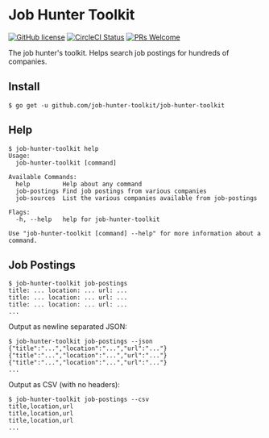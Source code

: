 # Job Hunter Toolkit

[![GitHub license](https://img.shields.io/badge/license-MIT-blue.svg)](https://github.com/job-hunter-toolkit/job-hunter-toolkit/blob/master/LICENSE)
[![CircleCI Status](https://circleci.com/gh/job-hunter-toolkit/job-hunter-toolkit.svg?style=shield&circle-token=:circle-token)](https://circleci.com/gh/job-hunter-toolkit/job-hunter-toolkit)
[![PRs Welcome](https://img.shields.io/badge/PRs-welcome-brightgreen.svg)](https://github.com/job-hunter-toolkit/job-hunter-toolkit/pulls)

The job hunter's toolkit. Helps search job postings for hundreds of companies.

## Install

```console
$ go get -u github.com/job-hunter-toolkit/job-hunter-toolkit
```

## Help

```console
$ job-hunter-toolkit help
Usage:
  job-hunter-toolkit [command]

Available Commands:
  help         Help about any command
  job-postings Find job postings from various companies
  job-sources  List the various companies available from job-postings

Flags:
  -h, --help   help for job-hunter-toolkit

Use "job-hunter-toolkit [command] --help" for more information about a command.
```

## Job Postings

```console
$ job-hunter-toolkit job-postings
title: ... location: ... url: ...
title: ... location: ... url: ...
title: ... location: ... url: ...
...
```

Output as newline separated JSON:

```console
$ job-hunter-toolkit job-postings --json
{"title":"...","location":"...","url":"..."}
{"title":"...","location":"...","url":"..."}
{"title":"...","location":"...","url":"..."}
...
```

Output as CSV (with no headers):

```console
$ job-hunter-toolkit job-postings --csv
title,location,url
title,location,url
title,location,url
...
```
